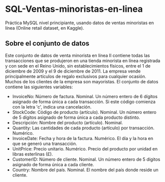 # SQL-Ventas-minoristas-en-linea
Práctica MySQL nivel principiante, usando datos de ventas minoristas en línea (Online retail dataset, en Kaggle).

## Sobre el conjunto de datos
Este conjunto de datos de venta minorista en línea II contiene todas las transacciones que se produjeron en una tienda minorista en línea registrada y con sede en el Reino Unido, sin establecimientos físicos, entre el 1 de diciembre de 2009 y el 9 de diciembre de 2011. La empresa vende principalmente artículos de regalo exclusivos para cualquier ocasión. Muchos de los clientes de la empresa son mayoristas.
     El conjunto de datos contiene las siguientes variables:
* InvoiceNo: Número de factura. Nominal. Un número entero de 6 dígitos asignado de forma única a cada transacción. Si este código comienza con la letra 'c', indica una cancelación.
* StockCode: Código de producto (artículo). Nominal. Un número entero de 5 dígitos asignado de forma única a cada producto distinto.
* Descripción: Nombre del producto (artículo). Nominal.
* Quantity: Las cantidades de cada producto (artículo) por transacción. Numérico.
* InvoiceDate: Fecha y hora de la factura. Numérico. El día y la hora en que se generó una transacción.
* UnitPrice: Precio unitario. Numérico. Precio del producto por unidad en libras esterlinas (£).
* CustomerID: Número de cliente. Nominal. Un número entero de 5 dígitos asignado de forma única a cada cliente.
* Country: Nombre del país. Nominal. El nombre del país donde reside un cliente.
